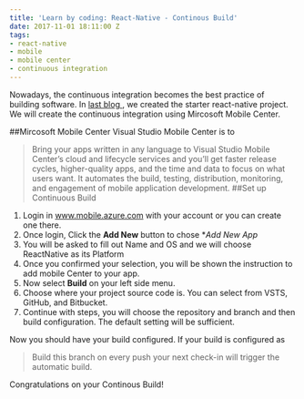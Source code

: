 ```yaml
---
title: 'Learn by coding: React-Native - Continous Build'
date: 2017-11-01 18:11:00 Z
tags:
- react-native
- mobile
- mobile center
- continuous integration
---
```


Nowadays, the continuous integration becomes the best practice of building software. In [last blog ](https://www.zhresearches.com/2017/10/31/learn-by-coding-react-native-setting-up.html), we created the starter react-native project. We will create the continuous integration using Mircosoft Mobile Center.
<!--more-->
##Mircosoft Mobile Center
Visual Studio Mobile Center is to
> Bring your apps written in any language to Visual Studio Mobile Center’s cloud and lifecycle services and you’ll get faster release cycles, higher-quality apps, and the time and data to focus on what users want.
It automates the build, testing, distribution, monitoring, and engagement of mobile application development. 
##Set up Continuous Build
1. Login in www.mobile.azure.com with your account or you can create one there.
2. Once login, Click the **Add New** button to chose **Add New App*
3. You will be asked to fill out Name and OS and we will choose ReactNative as its Platform
4. Once you confirmed your selection, you will be shown the instruction to add mobile Center to your app.
5. Now select **Build** on your left side menu.
6. Choose where your project source code is. You can select from VSTS, GitHub, and Bitbucket.
7. Continue with steps, you will choose the repository and branch and then build configuration. The default setting will be sufficient.

Now you should have your build configured. If your build is configured as 
>Build this branch on every push
your next check-in will trigger the automatic build. 

Congratulations on your Continous Build!